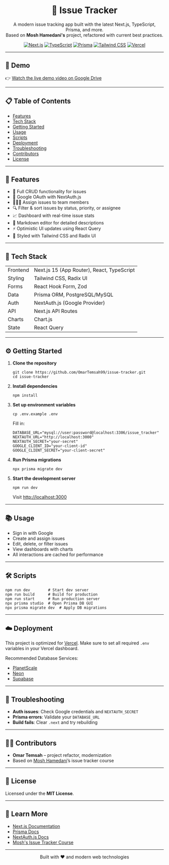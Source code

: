 <h1 align="center">🐛 Issue Tracker</h1>

<p align="center">
  A modern issue tracking app built with the latest Next.js, TypeScript, Prisma, and more.<br>
  Based on <strong>Mosh Hamedani's</strong> project, refactored with current best practices.
</p>

<p align="center">
  <a href="https://nextjs.org/"><img src="https://img.shields.io/badge/Next.js-15-blue?logo=next.js" alt="Next.js"></a>
  <a href="https://www.typescriptlang.org/"><img src="https://img.shields.io/badge/TypeScript-4.9+-blue?logo=typescript" alt="TypeScript"></a>
  <a href="https://www.prisma.io/"><img src="https://img.shields.io/badge/Prisma-ORM-informational?logo=prisma" alt="Prisma"></a>
  <a href="https://tailwindcss.com/"><img src="https://img.shields.io/badge/TailwindCSS-3.x-06b6d4?logo=tailwindcss" alt="Tailwind CSS"></a>
  <a href="https://vercel.com/"><img src="https://img.shields.io/badge/Deploy-Vercel-black?logo=vercel" alt="Vercel"></a>
</p>

---

<h2>🎥 Demo</h2>

<p>
  👉 <a href="https://drive.google.com/file/d/1WCVShLoFuvfw1kPVX1HYi44whKzlDJiX/view?usp=sharing" target="_blank">
    Watch the live demo video on Google Drive
  </a>
</p>

---

<h2>📋 Table of Contents</h2>

<ul>
  <li><a href="#-features">Features</a></li>
  <li><a href="#-tech-stack">Tech Stack</a></li>
  <li><a href="#-getting-started">Getting Started</a></li>
  <li><a href="#-usage">Usage</a></li>
  <li><a href="#-scripts">Scripts</a></li>
  <li><a href="#-deployment">Deployment</a></li>
  <li><a href="#-troubleshooting">Troubleshooting</a></li>
  <li><a href="#-contributors">Contributors</a></li>
  <li><a href="#-license">License</a></li>
</ul>

---

<h2>🚀 Features</h2>

<ul>
  <li>🧾 Full CRUD functionality for issues</li>
  <li>🔐 Google OAuth with NextAuth.js</li>
  <li>🧑‍🤝‍🧑 Assign issues to team members</li>
  <li>🔍 Filter & sort issues by status, priority, or assignee</li>
  <li>📈 Dashboard with real-time issue stats</li>
  <li>📝 Markdown editor for detailed descriptions</li>
  <li>⚡ Optimistic UI updates using React Query</li>
  <li>💅 Styled with Tailwind CSS and Radix UI</li>
</ul>

---

<h2>🧱 Tech Stack</h2>

<table>
  <tr><td>Frontend</td><td>Next.js 15 (App Router), React, TypeScript</td></tr>
  <tr><td>Styling</td><td>Tailwind CSS, Radix UI</td></tr>
  <tr><td>Forms</td><td>React Hook Form, Zod</td></tr>
  <tr><td>Data</td><td>Prisma ORM, PostgreSQL/MySQL</td></tr>
  <tr><td>Auth</td><td>NextAuth.js (Google Provider)</td></tr>
  <tr><td>API</td><td>Next.js API Routes</td></tr>
  <tr><td>Charts</td><td>Chart.js</td></tr>
  <tr><td>State</td><td>React Query</td></tr>
</table>

---

<h2>⚙️ Getting Started</h2>

<ol>
  <li><strong>Clone the repository</strong>
    <pre><code>git clone https://github.com/OmarTemsah99/issue-tracker.git
cd issue-tracker</code></pre>
  </li>
  <li><strong>Install dependencies</strong>
    <pre><code>npm install</code></pre>
  </li>
  <li><strong>Set up environment variables</strong>
    <pre><code>cp .env.example .env</code></pre>
    Fill in:
    <pre><code>DATABASE_URL="mysql://user:password@localhost:3306/issue_tracker"
NEXTAUTH_URL="http://localhost:3000"
NEXTAUTH_SECRET="your-secret"
GOOGLE_CLIENT_ID="your-client-id"
GOOGLE_CLIENT_SECRET="your-client-secret"</code></pre>
  </li>
  <li><strong>Run Prisma migrations</strong>
    <pre><code>npx prisma migrate dev</code></pre>
  </li>
  <li><strong>Start the development server</strong>
    <pre><code>npm run dev</code></pre>
    Visit <a href="http://localhost:3000">http://localhost:3000</a>
  </li>
</ol>

---

<h2>📚 Usage</h2>

<ul>
  <li>Sign in with Google</li>
  <li>Create and assign issues</li>
  <li>Edit, delete, or filter issues</li>
  <li>View dashboards with charts</li>
  <li>All interactions are cached for performance</li>
</ul>

---

<h2>🛠️ Scripts</h2>

<pre><code>npm run dev        # Start dev server
npm run build      # Build for production
npm run start      # Run production server
npx prisma studio  # Open Prisma DB GUI
npx prisma migrate dev  # Apply DB migrations
</code></pre>

---

<h2>☁️ Deployment</h2>

<p>This project is optimized for <a href="https://vercel.com/">Vercel</a>. Make sure to set all required <code>.env</code> variables in your Vercel dashboard.</p>

Recommended Database Services:

- <a href="https://planetscale.com/">PlanetScale</a>
- <a href="https://neon.tech/">Neon</a>
- <a href="https://supabase.io/">Supabase</a>

---

<h2>🧯 Troubleshooting</h2>

<ul>
  <li><strong>Auth issues</strong>: Check Google credentials and <code>NEXTAUTH_SECRET</code></li>
  <li><strong>Prisma errors</strong>: Validate your <code>DATABASE_URL</code></li>
  <li><strong>Build fails</strong>: Clear <code>.next</code> and try rebuilding</li>
</ul>

---

<h2>👨‍💻 Contributors</h2>

<ul>
  <li><strong>Omar Temsah</strong> – project refactor, modernization</li>
  <li>Based on <a href="https://codewithmosh.com/">Mosh Hamedani</a>’s issue tracker course</li>
</ul>

---

<h2>📄 License</h2>

<p>Licensed under the <strong>MIT License</strong>.</p>

---

<h2>📘 Learn More</h2>

<ul>
  <li><a href="https://nextjs.org/docs">Next.js Documentation</a></li>
  <li><a href="https://www.prisma.io/docs">Prisma Docs</a></li>
  <li><a href="https://next-auth.js.org/">NextAuth.js Docs</a></li>
  <li><a href="https://codewithmosh.com/p/nextjs-projects-issue-tracker">Mosh's Issue Tracker Course</a></li>
</ul>

---

<p align="center">Built with ❤️ and modern web technologies</p>
